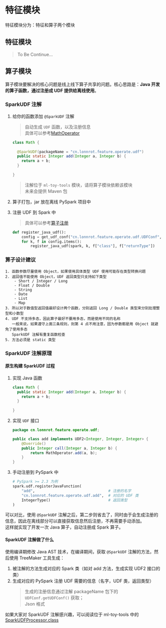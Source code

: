 # 特征模块
特征模块分为：特征和算子两个模块

## 特征模块
> To Be Continue...

## 算子模块

算子模块要解决的核心问题是线上线下算子共享的问题。核心思路是：**Java 开发的算子函数，通过注册成 UDF 提供给离线使用**。

### SparkUDF 注解
1. 给你的函数添加 `@SparkUDF` 注解
    > 自动生成 `UDF` 函数，以及注册信息  
      具体可以参考[MathOperator](https://github.com/liuyuchen0504/ml-toy/blob/master/ml-toy-feature/src/main/java/cn/lonnrot/feature/MathOperator.java)
    
    ```java
    class Math {
      
      @SparkUDF(packageName = "cn.lonnrot.feature.operate.udf")
      public static Integer add(Integer a, Integer b) {
        return a + b;
      }
      
    }
    ```
   
    > 注解位于 `ml-toy-tools` 模块，请将算子模块依赖该模块  
      未来会提供 Maven 包

2. 算子打包，jar 放在离线 PySpark 项目中
3. 注册 UDF 到 Spark 中
    > 具体可以参考[算子注册](https://github.com/liuyuchen0504/ml-toy-offline/blob/master/tests/feature/test_operator.py)
    ```python
    def register_java_udf():
        config = get_udf_conf("cn.lonnrot.feature.operate.udf.UDFConf", jar_path)
        for k, f in config.items():
            register_java_udf(spark, k, f["class"], f["returnType"])
    ```

### 算子设计建议

```text
1. 函数参数尽量使用 Object，如果使用具体类型 UDF 使用可能存在类型转换问题
2. 返回值不能使用 Object，UDF 返回类型只支持如下类型
    - Short / Integer / Long
    - Float / Double
    - String
    - Date
    - List
    - Map
3. 所以对于数值型返回值最好设计两个函数，分别返回 Long / Double 类型来分别处理整型和小数型
4. UDF 不支持多态，因此算子最好不要用多态，而是使用不同的名称
   一般来说，如果遵守上面三条规则，则第 4 点不用注意，因为参数都是用 Object 就避免了使用多态
   SparkUDF 注解有重复函数检查
5. 方法必须是 static 类型
```

### SparkUDF 注解原理

#### 原生构建 SparkUDF 过程
1. 实现 Java 函数
    ```java
    class Math {
      public static Integer add(Integer a, Integer b) {
        return a + b;
      }
      
    }
    ```
2. 实现 `UDF` 接口
    ```java
    package cn.lonnrot.feature.operate.udf;
   
    public class add implements UDF2<Integer, Integer, Integer> {
        @Override()
        public Integer call(Integer a, Integer b) {
            return MathOperator.add(a, b);
        }
    }
    ```
3. 手动注册到 PySpark 中
    ```python
    # PySpark >= 2.3 为例
    spark.udf.registerJavaFunction(
        "add",                                 # 注册的名字
        "cn.lonnrot.feature.operate.udf.add",  # 对应的 UDF 类
        IntegerType()                          # 返回类型
    )
    ```

可以对比，使用 `@SparkUDF` 注解之后，第二步则省去了，同时由于会生成注册的信息，因此在离线部分可以直接获取信息然后注册，不再需要手动添加。  
这样就实现了开发一次 Java 算子，自动注册成 Spark 算子。  

#### SparkUDF 注解做了什么

使用编译期修改 Java AST 技术，在编译期间，获取 `@SparkUDF` 注解的方法，然后使用 TreeMaker 工具生成：
1. 被注解的方法生成对应的 Spark 类（如对 add 方法，生成实现 UDF2 接口的类）
2. 生成对应的 PySpark 注册 UDF 需要的信息（名字，UDF 类，返回类型）
    > 生成的注册信息通过注解 packageName 包下的 `UDFConf.getUDFConf()` 获取；  
      Json 格式

如果大家对 SparkUDF 注解感兴趣，可以阅读位于 ml-toy-tools 中的 [SparkUDFProcessor.class](https://github.com/liuyuchen0504/ml-toy/blob/master/ml-toy-tools/src/main/java/cn/lonnrot/tool/annotation/SparkUDFProcessor.java)


